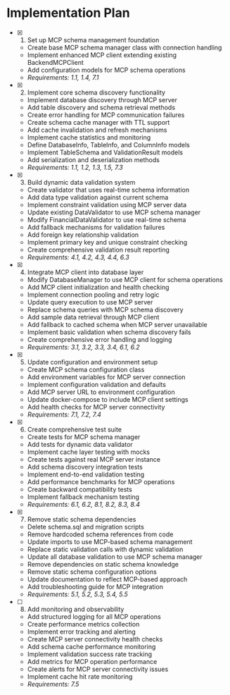 # Implementation Plan

- [x] 1. Set up MCP schema management foundation

  - Create base MCP schema manager class with connection handling
  - Implement enhanced MCP client extending existing BackendMCPClient
  - Add configuration models for MCP schema operations
  - _Requirements: 1.1, 1.4, 7.1_

- [x] 2. Implement core schema discovery functionality

  - Implement database discovery through MCP server
  - Add table discovery and schema retrieval methods
  - Create error handling for MCP communication failures
  - Create schema cache manager with TTL support
  - Add cache invalidation and refresh mechanisms
  - Implement cache statistics and monitoring
  - Define DatabaseInfo, TableInfo, and ColumnInfo models
  - Implement TableSchema and ValidationResult models
  - Add serialization and deserialization methods
  - _Requirements: 1.1, 1.2, 1.3, 1.5, 7.3_

- [x] 3. Build dynamic data validation system

  - Create validator that uses real-time schema information
  - Add data type validation against current schema
  - Implement constraint validation using MCP server data
  - Update existing DataValidator to use MCP schema manager
  - Modify FinancialDataValidator to use real-time schema
  - Add fallback mechanisms for validation failures
  - Add foreign key relationship validation
  - Implement primary key and unique constraint checking
  - Create comprehensive validation result reporting
  - _Requirements: 4.1, 4.2, 4.3, 4.4, 6.3_

- [x] 4. Integrate MCP client into database layer

  - Modify DatabaseManager to use MCP client for schema operations
  - Add MCP client initialization and health checking
  - Implement connection pooling and retry logic
  - Update query execution to use MCP server
  - Replace schema queries with MCP schema discovery
  - Add sample data retrieval through MCP client
  - Add fallback to cached schema when MCP server unavailable
  - Implement basic validation when schema discovery fails
  - Create comprehensive error handling and logging
  - _Requirements: 3.1, 3.2, 3.3, 3.4, 6.1, 6.2_

- [x] 5. Update configuration and environment setup

  - Create MCP schema configuration class
  - Add environment variables for MCP server connection
  - Implement configuration validation and defaults
  - Add MCP server URL to environment configuration
  - Update docker-compose to include MCP client settings
  - Add health checks for MCP server connectivity
  - _Requirements: 7.1, 7.2, 7.4_

- [x] 6. Create comprehensive test suite

  - Create tests for MCP schema manager
  - Add tests for dynamic data validator
  - Implement cache layer testing with mocks
  - Create tests against real MCP server instance
  - Add schema discovery integration tests
  - Implement end-to-end validation testing
  - Add performance benchmarks for MCP operations
  - Create backward compatibility tests
  - Implement fallback mechanism testing
  - _Requirements: 6.1, 6.2, 8.1, 8.2, 8.3, 8.4_

- [x] 7. Remove static schema dependencies

  - Delete schema.sql and migration scripts
  - Remove hardcoded schema references from code
  - Update imports to use MCP-based schema management
  - Replace static validation calls with dynamic validation
  - Update all database validation to use MCP schema manager
  - Remove dependencies on static schema knowledge
  - Remove static schema configuration options
  - Update documentation to reflect MCP-based approach
  - Add troubleshooting guide for MCP integration
  - _Requirements: 5.1, 5.2, 5.3, 5.4, 5.5_

- [ ] 8. Add monitoring and observability
  - Add structured logging for all MCP operations
  - Create performance metrics collection
  - Implement error tracking and alerting
  - Create MCP server connectivity health checks
  - Add schema cache performance monitoring
  - Implement validation success rate tracking
  - Add metrics for MCP operation performance
  - Create alerts for MCP server connectivity issues
  - Implement cache hit rate monitoring
  - _Requirements: 7.5_
